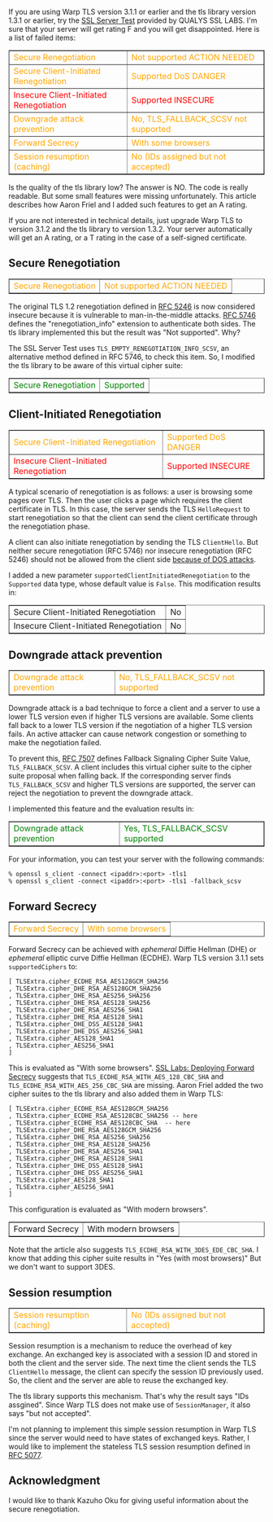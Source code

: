 If you are using Warp TLS version 3.1.1 or earlier and the tls library version 1.3.1 or earlier, try the [SSL Server Test](https://www.ssllabs.com/ssltest/) provided by QUALYS SSL LABS. I'm sure that your server will get rating F and you will get disappointed. Here is a list of failed items:

<table border=1>
<tr style="color: orange;">
<td >Secure Renegotiation </td><td>Not supported   ACTION NEEDED</td>
</tr>
<tr style="color: orange;">
<td>Secure Client-Initiated Renegotiation </td><td> Supported   DoS DANGER</td>
</tr>
<tr style="color: red;">
<td>Insecure Client-Initiated Renegotiation </td><td> Supported   INSECURE</td>
</tr>
<tr style="color: orange;">
<td>Downgrade attack prevention </td><td> No, TLS_FALLBACK_SCSV not supported</td>
</tr>
<tr style="color: orange;">
<td>Forward Secrecy </td><td> With some browsers</td>
</tr>
<tr style="color: orange;">
<td>Session resumption (caching) </td><td> No (IDs assigned but not accepted)</td>
</tr>
</table>

Is the quality of the tls library low? The answer is NO. The code is really readable. But some small features were missing unfortunately. This article describes how Aaron Friel and I added such features to get an A rating.

If you are not interested in technical details, just upgrade Warp TLS to version 3.1.2 and the tls library to version 1.3.2. Your server automatically will get an A rating, or a T rating in the case of a self-signed certificate.

## Secure Renegotiation

<table border=1>
<tr style="color: orange;">
<td >Secure Renegotiation</td><td>Not supported   ACTION NEEDED</td>
</tr>
</table>

The original TLS 1.2 renegotiation defined in [RFC 5246](https://tools.ietf.org/html/rfc5246) is now considered insecure because it is vulnerable to
man-in-the-middle attacks.
[RFC 5746](https://tools.ietf.org/html/rfc5746)
defines the "renegotiation_info" extension to authenticate both sides.
The tls library implemented this
but the result was "Not supported".
Why?

The SSL Server Test uses `TLS_EMPTY_RENEGOTIATION_INFO_SCSV`,
an alternative method defined in RFC 5746,
to check this item.
So, I modified the tls library to be aware of this virtual cipher
suite:

<table border=1>
<tr style="color: green;">
<td >Secure Renegotiation</td><td>Supported</td>
</tr>
</table>

## Client-Initiated Renegotiation

<table border=1>
<tr style="color: orange;">
<td>Secure Client-Initiated Renegotiation </td><td> Supported   DoS DANGER</td>
</tr>
<tr style="color: red;">
<td>Insecure Client-Initiated Renegotiation </td><td> Supported   INSECURE</td>
</tr>
</table>

A typical scenario of renegotiation is as follows: a user is browsing some pages over TLS.
Then the user clicks a page which requires the client certificate in TLS.
In this case, the server sends the TLS `HelloRequest` to start
renegotiation so that the client can send the client certificate
through the renegotiation phase.

A client can also initiate renegotiation by sending the TLS `ClientHello`.
But neither secure renegotiation (RFC 5746) nor insecure renegotiation (RFC 5246)
should not be allowed from the client side [because of DOS attacks](https://community.qualys.com/blogs/securitylabs/2011/10/31/tls-renegotiation-and-denial-of-service-attacks).

I added a new parameter `supportedClientInitiatedRenegotiation` to
the `Supported` data type, whose default value is `False`.
This modification results in:

<table border=1>
<tr>
<td>Secure Client-Initiated Renegotiation </td><td> No</td>
</tr>
<tr>
<td>Insecure Client-Initiated Renegotiation </td><td> No</td>
</tr>
</table>

## Downgrade attack prevention

<table border=1>
<tr style="color: orange;">
<td>Downgrade attack prevention </td><td> No, TLS_FALLBACK_SCSV not supported</td>
</tr>
</table>

Downgrade attack is a bad technique to force a client and a server to
use a lower TLS version even if higher TLS versions are available.
Some clients fall back to a lower TLS version if the negotiation of a higher TLS version fails.
An active attacker can cause network congestion or something to make the negotiation failed.

To prevent this, [RFC 7507](https://tools.ietf.org/html/rfc7507) defines Fallback Signaling Cipher Suite Value, `TLS_FALLBACK_SCSV`.
A client includes this virtual cipher suite to the cipher suite proposal
when falling back.
If the corresponding server finds `TLS_FALLBACK_SCSV` and
higher TLS versions are supported,
the server can reject the negotiation to prevent the downgrade attack.

I implemented this feature and the evaluation results in:

<table border=1>
<tr style="color: green;">
<td>Downgrade attack prevention </td><td>Yes, TLS_FALLBACK_SCSV supported</td>
</tr>
</table>

For your information, you can test your server with the following commands:

```
% openssl s_client -connect <ipaddr>:<port> -tls1
% openssl s_client -connect <ipaddr>:<port> -tls1 -fallback_scsv
```

## Forward Secrecy

<table border=1>
<tr style="color: orange;">
<td>Forward Secrecy </td><td> With some browsers</td>
</tr>
</table>

Forward Secrecy can be achieved with *ephemeral* Diffie Hellman (DHE) or
*ephemeral* elliptic curve Diffie Hellman (ECDHE).
Warp TLS version 3.1.1 sets `supportedCiphers` to:

```
[ TLSExtra.cipher_ECDHE_RSA_AES128GCM_SHA256
, TLSExtra.cipher_DHE_RSA_AES128GCM_SHA256
, TLSExtra.cipher_DHE_RSA_AES256_SHA256
, TLSExtra.cipher_DHE_RSA_AES128_SHA256
, TLSExtra.cipher_DHE_RSA_AES256_SHA1
, TLSExtra.cipher_DHE_RSA_AES128_SHA1
, TLSExtra.cipher_DHE_DSS_AES128_SHA1
, TLSExtra.cipher_DHE_DSS_AES256_SHA1
, TLSExtra.cipher_AES128_SHA1
, TLSExtra.cipher_AES256_SHA1
]
``` 

This is evaluated as "With some browsers". 
[SSL Labs: Deploying Forward Secrecy](https://community.qualys.com/blogs/securitylabs/2013/06/25/ssl-labs-deploying-forward-secrecy) suggests that
`TLS_ECDHE_RSA_WITH_AES_128_CBC_SHA` and `TLS_ECDHE_RSA_WITH_AES_256_CBC_SHA`
are missing.
Aaron Friel added the two cipher suites to the tls library and also
added them in Warp TLS:

```
[ TLSExtra.cipher_ECDHE_RSA_AES128GCM_SHA256
, TLSExtra.cipher_ECDHE_RSA_AES128CBC_SHA256 -- here
, TLSExtra.cipher_ECDHE_RSA_AES128CBC_SHA  -- here
, TLSExtra.cipher_DHE_RSA_AES128GCM_SHA256
, TLSExtra.cipher_DHE_RSA_AES256_SHA256
, TLSExtra.cipher_DHE_RSA_AES128_SHA256
, TLSExtra.cipher_DHE_RSA_AES256_SHA1
, TLSExtra.cipher_DHE_RSA_AES128_SHA1
, TLSExtra.cipher_DHE_DSS_AES128_SHA1
, TLSExtra.cipher_DHE_DSS_AES256_SHA1
, TLSExtra.cipher_AES128_SHA1
, TLSExtra.cipher_AES256_SHA1
]
``` 

This configuration is evaluated as "With modern browsers".

<table border=1>
<tr>
<td>Forward Secrecy </td><td> With modern browsers</td>
</tr>
</table>

Note that the article also suggests `TLS_ECDHE_RSA_WITH_3DES_EDE_CBC_SHA`.
I know that adding this cipher suite results in "Yes (with most browsers)"
But we don't want to support 3DES.

## Session resumption

<table border=1>
<tr style="color: orange;">
<td>Session resumption (caching) </td><td> No (IDs assigned but not accepted)</td>
</tr>
</table>

Session resumption is a mechanism to reduce the overhead of key exchange.
An exchanged key is associated with a session ID and stored in both
the client and the server side.
The next time the client sends the TLS `ClientHello` message,
the client can specify the session ID previously used.
So, the client and the server are able to reuse the exchanged key.

The tls library supports this mechanism. That's why the result says "IDs assgined". Since Warp TLS does not make use of `SessionManager`, it also says "but not accepted". 

I'm not planning to implement this simple session resumption in Warp TLS since the server would need to have states of exchanged keys. Rather, I would like to implement the stateless TLS session resumption defined in [RFC 5077](https://tools.ietf.org/html/rfc5077).

## Acknowledgment

I would like to thank Kazuho Oku for giving useful information about the secure renegotiation.
